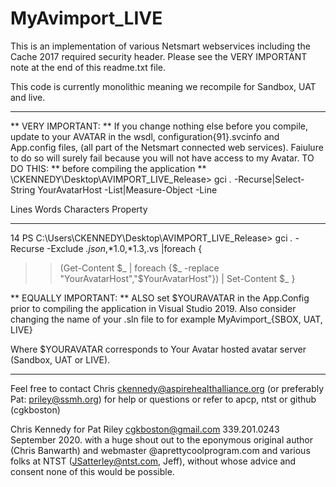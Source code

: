 # MyAvimport_LIVE
This is an implementation of various Netsmart webservices including the Cache 2017 required security header.
Please see the VERY IMPORTANT note at the end of this readme.txt file.

This code is currently monolithic meaning we recompile for Sandbox, UAT and live.

______________________________________________________
** VERY IMPORTANT: ** If you change nothing else before you compile, update to your AVATAR in the wsdl, configuration{91}.svcinfo 
and App.config files, (all part of the Netsmart connected web services).
Faiulure to do so will surely fail because you will not have access to my Avatar.
TO DO THIS: ** before compiling the application **
\CKENNEDY\Desktop\AVIMPORT_LIVE_Release> gci *.* -Recurse|Select-String YourAvatarHost -List|Measure-Object -Line

Lines Words Characters Property
----- ----- ---------- --------
   14
PS C:\Users\CKENNEDY\Desktop\AVIMPORT_LIVE_Release> gci *.* -Recurse -Exclude *.json*,*1.0,*1.3,.vs |foreach {
>> (Get-Content $_ | foreach {$_ -replace "YourAvatarHost","$YourAvatarHost"}) | Set-Content $_
>> }                                                                                                                                          

** EQUALLY IMPORTANT: ** ALSO set $YOURAVATAR in the App.Config prior to compiling the application in Visual Studio 2019.
Also consider changing the name of your .sln file to for example MyAvimport_{SBOX, UAT, LIVE}

Where $YOURAVATAR corresponds to Your Avatar hosted avatar server (Sandbox, UAT or LIVE).
______________________________________________________
Feel free to contact Chris ckennedy@aspirehealthalliance.org (or preferably Pat: priley@ssmh.org) for help or questions or refer to apcp, ntst or 
github (cgkboston)

Chris Kennedy for Pat Riley
cgkboston@gmail.com
339.201.0243
September 2020.
with a huge shout out to the eponymous original author (Chris Banwarth) and webmaster @aprettycoolprogram.com and various folks at NTST (JSatterley@ntst.com, Jeff), without whose advice and consent none of this would be possible.
